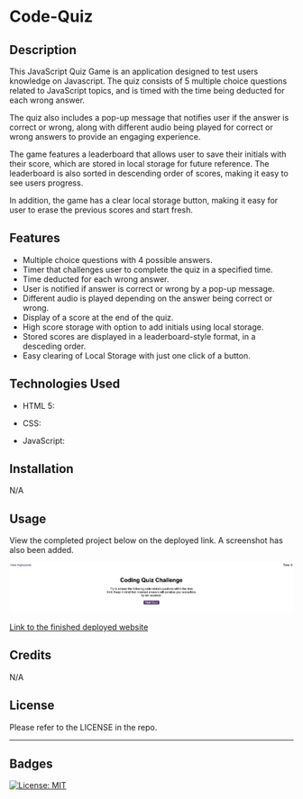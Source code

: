 # Code-Quiz

## Description

This JavaScript Quiz Game is an application designed to test users knowledge on Javascript. The quiz consists of 5 multiple choice questions related to JavaScript topics, and is timed with the time being deducted for each wrong answer.

The quiz also includes a pop-up message that notifies user if the answer is correct or wrong, along with different audio being played for correct or wrong answers to provide an engaging experience.

The game features a leaderboard that allows user to save their initials with their score, which are stored in local storage for future reference. The leaderboard is also sorted in descending order of scores, making it easy to see users progress.

In addition, the game has a clear local storage button, making it easy for user to erase the previous scores and start fresh.


## Features

- Multiple choice questions with 4 possible answers.
- Timer that challenges user to complete the quiz in a specified time.
- Time deducted for each wrong answer.
- User is notified if answer is correct or wrong by a pop-up message.
- Different audio is played depending on the answer being correct or wrong.
- Display of a score at the end of the quiz.
- High score storage with option to add initials using local storage.
- Stored scores are displayed in a leaderboard-style format, in a desceding order.
- Easy clearing of Local Storage with just one click of a button.

## Technologies Used

- HTML 5: 

- CSS:

- JavaScript:

## Installation

N/A

## Usage

View the completed project below on the deployed link. A screenshot has also been added.

![Code Quiz](./assets/images/code-quiz-ss.png)

[Link to the finished deployed website](https://aboltins.github.io/Code-Quiz)

## Credits

N/A

## License

Please refer to the LICENSE in the repo.

---

## Badges

[![License: MIT](https://img.shields.io/badge/License-MIT-yellow.svg)](https://opensource.org/licenses/MIT)